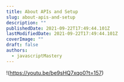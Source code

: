 ```yaml
---
title: About APIs and Setup
slug: about-apis-and-setup
description: ""
publishedDate: 2021-09-22T17:49:44.101Z
lastModifiedDate: 2021-09-22T17:49:44.101Z
coverImage: ""
draft: false
authors:
  - javascriptMastery
---
```


!(https://youtu.be/be9sHQ7xqo0?t=157)
